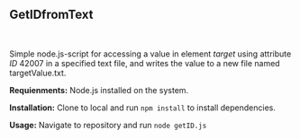 <h2>GetIDfromText</h2>
<br>
<p>Simple node.js-script for accessing a value in element <i>target</i> using attribute <i>ID</i> 42007 in a specified text file, and writes the value to a new file named targetValue.txt.</p>


**Requienments:** Node.js installed on the system.

**Installation:** Clone to local and run `npm install` to install dependencies. 

**Usage:** Navigate to repository and run `node getID.js`

